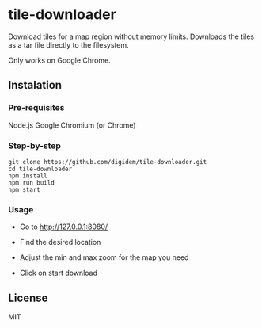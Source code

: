 # tile-downloader

Download tiles for a map region  without memory limits. Downloads the tiles as a tar file directly to the
filesystem.

Only works on Google Chrome.

## Instalation

### Pre-requisites

Node.js
Google Chromium (or Chrome)

### Step-by-step 

```
git clone https://github.com/digidem/tile-downloader.git
cd tile-downloader
npm install
npm run build
npm start
```

### Usage

- Go to http://127.0.0.1:8080/

- Find the desired location

- Adjust the min and max zoom for the map you need

- Click on start download

## License
MIT
